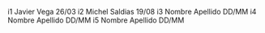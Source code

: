 i1 Javier Vega 26/03 
i2 Michel Saldias 19/08
i3 Nombre Apellido DD/MM
i4 Nombre Apellido DD/MM
i5 Nombre Apellido DD/MM
